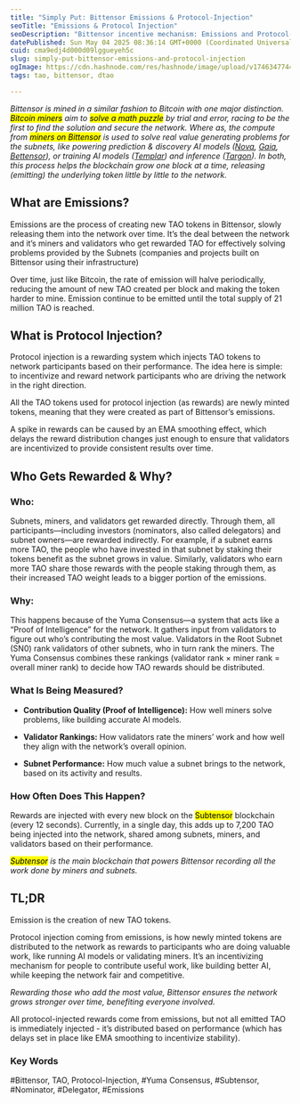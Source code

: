 ```yaml
---
title: "Simply Put: Bittensor Emissions & Protocol-Injection"
seoTitle: "Emissions & Protocol Injection"
seoDescription: "Bittensor incentive mechanism: Emissions and Protocol-injection in a nut shell."
datePublished: Sun May 04 2025 08:36:14 GMT+0000 (Coordinated Universal Time)
cuid: cma9edj4d000d09lggueyeh5c
slug: simply-put-bittensor-emissions-and-protocol-injection
ogImage: https://cdn.hashnode.com/res/hashnode/image/upload/v1746347744915/8a6873d0-2b7e-4eb8-9827-7473c05af792.png
tags: tao, bittensor, dtao

---
```


*Bittensor is mined in a similar fashion to Bitcoin with one major distinction. <mark>Bitcoin miners</mark> aim to <mark>solve a math puzzle</mark> by trial and error, racing to be the first to find the solution and secure the network. Where as, the compute from <mark>miners on Bittensor</mark> is used to solve real value generating problems for the subnets, like powering prediction & discovery AI models (*[*Nova*](https://www.metanova-labs.com/)*,* [*Gaia*](https://gaiaresearch.ai/)*,* [*Bettensor*](https://www.sportstensor.com/)*), or training AI models (*[*Templar*](https://www.tplr.ai/)*) and inference (*[*Targon*](https://targon.com/)*). In both, this process helps the blockchain grow one block at a time, releasing (emitting) the underlying token little by little to the network.*

## What are Emissions?

Emissions are the process of creating new TAO tokens in Bittensor, slowly releasing them into the network over time. It’s the deal between the network and it’s miners and validators who get rewarded TAO for effectively solving problems provided by the Subnets (companies and projects built on Bittensor using their infrastructure)

Over time, just like Bitcoin, the rate of emission will halve periodically, reducing the amount of new TAO created per block and making the token harder to mine. Emission continue to be emitted until the total supply of 21 million TAO is reached.

## What is Protocol Injection?

Protocol injection is a rewarding system which injects TAO tokens to network participants based on their performance. The idea here is simple: to incentivize and reward network participants who are driving the network in the right direction.

All the TAO tokens used for protocol injection (as rewards) are newly minted tokens, meaning that they were created as part of Bittensor’s emissions.

A spike in rewards can be caused by an EMA smoothing effect, which delays the reward distribution changes just enough to ensure that validators are incentivized to provide consistent results over time.

## Who Gets Rewarded & Why?

### Who:

Subnets, miners, and validators get rewarded directly. Through them, all participants—including investors (nominators, also called delegators) and subnet owners—are rewarded indirectly. For example, if a subnet earns more TAO, the people who have invested in that subnet by staking their tokens benefit as the subnet grows in value. Similarly, validators who earn more TAO share those rewards with the people staking through them, as their increased TAO weight leads to a bigger portion of the emissions.

### Why:

This happens because of the Yuma Consensus—a system that acts like a “Proof of Intelligence” for the network. It gathers input from validators to figure out who’s contributing the most value. Validators in the Root Subnet (SN0) rank validators of other subnets, who in turn rank the miners. The Yuma Consensus combines these rankings (validator rank × miner rank = overall miner rank) to decide how TAO rewards should be distributed.

### What Is Being Measured?

* **Contribution Quality (Proof of Intelligence):** How well miners solve problems, like building accurate AI models.
    
* **Validator Rankings:** How validators rate the miners’ work and how well they align with the network’s overall opinion.
    
* **Subnet Performance:** How much value a subnet brings to the network, based on its activity and results.
    

### How Often Does This Happen?

Rewards are injected with every new block on the <mark>Subtensor</mark> blockchain (every 12 seconds). Currently, in a single day, this adds up to 7,200 TAO being injected into the network, shared among subnets, miners, and validators based on their performance.

*<mark>Subtensor</mark> is the main blockchain that powers Bittensor recording all the work done by miners and subnets.*

## TL;DR

Emission is the creation of new TAO tokens.

Protocol injection coming from emissions, is how newly minted tokens are distributed to the network as rewards to participants who are doing valuable work, like running AI models or validating miners. It’s an incentivizing mechanism for people to contribute useful work, like building better AI, while keeping the network fair and competitive.

*Rewarding those who add the most value, Bittensor ensures the network grows stronger over time, benefiting everyone involved.*

All protocol-injected rewards come from emissions, but not all emitted TAO is immediately injected - it’s distributed based on performance (which has delays set in place like EMA smoothing to incentivize stability).

### Key Words

#Bittensor, TAO, Protocol-Injection, #Yuma Consensus, #Subtensor, #Nominator, #Delegator, #Emissions